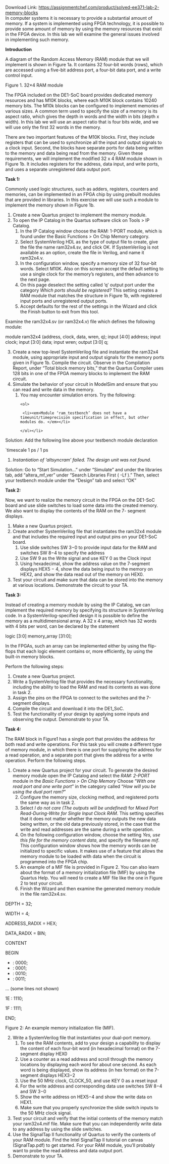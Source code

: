 Download Link: https://assignmentchef.com/product/solved-ee371-lab-2-memory-blocks
<br>
In computer systems it is necessary to provide a substantial amount of memory. If a system is implemented using FPGA technology, it is possible to provide some amount of memory by using the memory resources that exist in the FPGA device. In this lab we will examine the general issues involved in implementing such memory.

<strong>Introduction </strong>

A diagram of the Random Access Memory (RAM) module that we will implement is shown in Figure 1a. It contains 32 four-bit words (rows), which are accessed using a five-bit address port, a four-bit data port, and a write control input.

Figure 1. 32×4 RAM module

The FPGA included on the DE1-SoC board provides dedicated memory resources and has M10K blocks, where each M10K block contains 10240 memory bits. The M10k blocks can be configured to implement memories of various sizes. A common term used to specify the size of a memory is its aspect ratio, which gives the depth in words and the width in bits (depth x width). In this lab we will use an aspect ratio that is four bits wide, and we will use only the first 32 words in the memory.

There are two important features of the M10K blocks. First, they include registers that can be used to synchronize all the input and output signals to a clock input. Second, the blocks have separate ports for data being written to the memory and data being read from the memory. Given these requirements, we will implement the modified 32 x 4 RAM module shown in Figure 1b. It includes registers for the address, data input, and write ports, and uses a separate unregistered data output port.

<strong>Task 1: </strong>

Commonly used logic structures, such as adders, registers, counters and memories, can be implemented in an FPGA chip by using prebuilt modules that are provided in libraries. In this exercise we will use such a module to implement the memory shown in Figure 1b.

<ol>

 <li>Create a new Quartus project to implement the memory module.</li>

 <li>To open the IP Catalog in the Quartus software click on Tools &gt; IP Catalog.

  <ol>

   <li>In the IP Catalog window choose the RAM: 1-PORT module, which is found under the Basic Functions &gt; On Chip Memory category.</li>

   <li>Select SystemVerilog HDL as the type of output file to create, give the file the name ram32x4.sv, and click OK. If SystemVerilog is not available as an option, create the file in Verilog, and name it ram32x4.v.</li>

   <li>In the configuration window, specify a memory size of 32 four-bit words. Select M10K. Also on this screen accept the default setting to use a single clock for the memory’s registers, and then advance to the next page.</li>

   <li>On this page deselect the setting called ’q’ output port under the category <em>Which ports should be registered?</em> This setting creates a RAM module that matches the structure in Figure 1b, with registered input ports and unregistered output ports.</li>

   <li>Accept defaults for the rest of the settings in the Wizard and click the Finish button to exit from this tool.</li>

  </ol></li>

</ol>

Examine the ram32x4.sv (or ram32x4.v) file which defines the following module:

module ram32x4 (address, clock, data, wren, q);        input             [4:0]  address;              input      clock;             input             [3:0]  data;       input      wren;             output [3:0]  q;

<ol start="3">

 <li>Create a new top-level SystemVerilog file and instantiate the ram32x4 module, using appropriate input and output signals for the memory ports given in Figure 1b. Compile the circuit. Observe in the Compilation Report, under “Total block memory bits,” that the Quartus Compiler uses 128 bits in one of the FPGA memory blocks to implement the RAM circuit.</li>

 <li>Simulate the behavior of your circuit in ModelSim and ensure that you can read and write data in the memory.

  <ol>

   <li>You may encounter simulation errors. Try the following:

    <ol>

     <li><em>Module ‘ram_testbench’ does not have a timeunit/timeprecision specification in effect, but other modules do. </em></li>

    </ol></li>

  </ol></li>

</ol>

Solution: Add the following line above your testbench module declaration

`timescale 1 ps / 1 ps

<ol>

 <li><em>Instantiation of ‘altsyncram’ failed. The design unit was not found. </em></li>

</ol>

Solution: Go to “Start Simulation…” under “Simulate” and under the libraries tab, add “altera_mf_ver” under “Search Libraries First ( -Lf ).” Then, select your testbench module under the “Design” tab and select “OK”




<strong>Task 2: </strong>

Now, we want to realize the memory circuit in the FPGA on the DE1-SoC board and use slide switches to load some data into the created memory. We also want to display the contents of the RAM on the 7- segment displays.

<ol>

 <li>Make a new Quartus project.</li>

 <li>Create another SystemVerilog file that instantiates the ram32x4 module and that includes the required input and output pins on your DE1-SoC board.

  <ol>

   <li>Use slide switches SW 3−0 to provide input data for the RAM and switches SW 8−4 to specify the address</li>

   <li>Use SW 9 as the Write signal and use KEY 0 as the Clock input</li>

   <li>Using hexadecimal, show the address value on the 7-segment displays HEX5 − 4, show the data being input to the memory on HEX2, and show the data read out of the memory on HEX0.</li>

  </ol></li>

 <li>Test your circuit and make sure that data can be stored into the memory at various locations. Demonstrate the circuit to your TA.</li>

</ol>

<strong>Task 3: </strong>

Instead of creating a memory module by using the IP Catalog, we can implement the required memory by specifying its structure in SystemVerilog code. In a SystemVerilog-specified design it is possible to define the memory as a multidimensional array. A 32 x 4 array, which has 32 words with 4 bits per word, can be declared by the statement

logic [3:0] memory_array [31:0];

In the FPGAs, such an array can be implemented either by using the flip-flops that each logic element contains or, more efficiently, by using the built-in memory blocks.

Perform the following steps:

<ol>

 <li>Create a new Quartus project.</li>

 <li>Write a SystemVerilog file that provides the necessary functionality, including the ability to load the RAM and read its contents as was done in task 2.</li>

 <li>Assign the pins on the FPGA to connect to the switches and the 7-segment displays.</li>

 <li>Compile the circuit and download it into the DE1_SoC.</li>

 <li>Test the functionality of your design by applying some inputs and observing the output. Demonstrate to your TA.</li>

</ol>

<strong>Task 4: </strong>

The RAM block in Figure1 has a single port that provides the address for both read and write operations. For this task you will create a different type of memory module, in which there is one port for supplying the address for a read operation, and a separate port that gives the address for a write operation. Perform the following steps.

<ol>

 <li>Create a new Quartus project for your circuit. To generate the desired memory module open the IP Catalog and select the <em>RAM: 2-PORT</em> module in the <em>Basic Functions &gt; On Chip Memory</em> Choose “<em>With one read port and one write port</em>” in the category called “<em>How will you be using the dual port ram?</em>”

  <ol start="2">

   <li>Configure the memory size, clocking method, and registered ports the same way as in task 2.</li>

   <li>Select <em>I do not care (The outputs will be undefined)</em> for <em>Mixed Port Read-During-Write for Single Input Clock RAM</em>. This setting specifies that it does not matter whether the memory outputs the new data being written, or the old data previously stored, in the case that the write and read addresses are the same during a write operation.</li>

   <li>On the following configuration window, choose the setting <em>Yes, use this file for the memory content data</em>, and specify the filename <em>mif</em>. This configuration window shows how the memory words can be initialized to specific values. It makes use of a feature that allows the memory module to be loaded with data when the circuit is programmed into the FPGA chip.</li>

   <li>An example of a MIF file is provided in Figure 2. You can also learn about the format of a memory initialization file (MIF) by using the Quartus Help. You will need to create a MIF file like the one in Figure 2 to test your circuit.</li>

   <li>Finish the Wizard and then examine the generated memory module in the file ram32x4.sv.</li>

  </ol></li>

</ol>

DEPTH = 32;

WIDTH = 4;

ADDRESS_RADIX = HEX;

DATA_RADIX = BIN;

CONTENT

BEGIN

<ul>

 <li>: 0000;</li>

 <li>: 0001;</li>

 <li>: 0010;</li>

 <li>: 0011;</li>

</ul>

… (some lines not shown)

1E : 1110;

1F : 1111;

END;




Figure 2: An example memory initialization file (MIF).

<ol start="2">

 <li>Write a SystemVerilog file that instantiates your dual-port memory.

  <ol>

   <li>To see the RAM contents, add to your design a capability to display the content of each four-bit word (in hexadecimal format) on the 7-segment display HEX0</li>

   <li>Use a counter as a read address and scroll through the memory locations by displaying each word for about one second. As each word is being displayed, show its address (in hex format) on the 7-segment displays HEX3−2</li>

   <li>Use the 50 MHz clock, CLOCK_50, and use KEY 0 as a reset input</li>

   <li>For the write address and corresponding data use switches SW 8−4 and SW 3−0</li>

   <li>Show the write address on HEX5−4 and show the write data on HEX1.</li>

   <li>Make sure that you properly synchronize the slide switch inputs to the 50 MHz clock signal.</li>

  </ol></li>

 <li>Test your circuit and verify that the initial contents of the memory match your ram32x4.mif file. Make sure that you can independently write data to any address by using the slide switches.</li>

 <li>Use the SignalTap II functionality of Quartus to verify the contents of your RAM module. Find the Intel SignalTap II tutorial on canvas (SignalTap.pdf) to get started. For your RAM module, you’ll probably want to probe the read address and data output port.</li>

 <li>Demonstrate to your TA.</li>

</ol>


